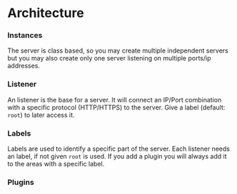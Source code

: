 # Architecture

### Instances

The server is class based, so you may create multiple independent servers but you may also create
only one server listening on multiple ports/ip addresses.

### Listener

An listener is the base for a server. It will connect an IP/Port combination with a specific
protocol (HTTP/HTTPS) to the server. Give a label (default: `root`) to later access it.

### Labels

Labels are used to identify a specific part of the server. Each listener needs an label, if not
given `root` is used. If you add a plugin you will always add it to the areas with a specific label.

### Plugins
